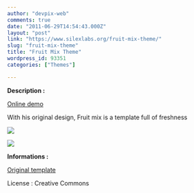 ```yaml
---
author: "devpix-web"
comments: true
date: "2011-06-29T14:54:43.000Z"
layout: "post"
link: "https://www.silexlabs.org/fruit-mix-theme/"
slug: "fruit-mix-theme"
title: "Fruit Mix Theme"
wordpress_id: 93351
categories: ["Themes"]

---
```

**Description :**

[Online demo](http://silexprod.com/silex_cifacom20102011/?/fruit_mix)

[ ](http://preprod.webschoolfactory.com/labo/2010-2011/silex/silex_server/?/musicmania)

With his original design, Fruit mix is a template full of freshness

![](https://www.silexlabs.org/wp-content/uploads/2011/06/fruit_mix.png)

![](https://www.silexlabs.org/wp-content/uploads/2011/06/fruit_mix_2.png)

**Informations :**

[](http://preprod.webschoolfactory.com/labo/2010-2011/silex/silex_server/?/fruit_mix)

[Original template](http://www.templatemo.com/preview/templatemo_238_fruit_mix)

License : Creative Commons

